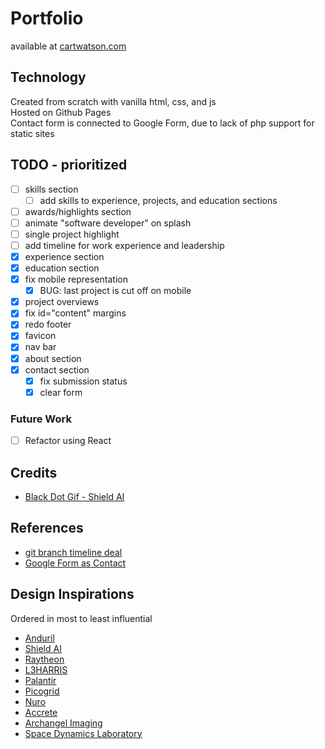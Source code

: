 # Portfolio
available at [cartwatson.com](http://www.cartwatson.com)

## Technology
Created from scratch with vanilla html, css, and js  
Hosted on Github Pages  
Contact form is connected to Google Form, due to lack of php support for static sites  

## TODO - prioritized
- [ ] skills section  
  - [ ] add skills to experience, projects, and education sections  
- [ ] awards/highlights section  
- [ ] animate "software developer" on splash  
- [ ] single project highlight  
- [ ] add timeline for work experience and leadership  
- [X] experience section  
- [X] education section  
- [X] fix mobile representation  
  - [X] BUG: last project is cut off on mobile  
- [X] project overviews  
- [X] fix id="content" margins  
- [X] redo footer  
- [X] favicon  
- [X] nav bar  
- [X] about section  
- [X] contact section  
  - [X] fix submission status  
  - [X] clear form  

### Future Work
- [ ] Refactor using React  

## Credits
* [Black Dot Gif - Shield AI](https://shield.ai/)

## References
* [git branch timeline deal](https://codepen.io/guttentag/pen/rOxzwQ)
* [Google Form as Contact]()  

## Design Inspirations
Ordered in most to least influential
* [Anduril](https://www.anduril.com)  
* [Shield AI](https://www.shield.ai)  
* [Raytheon](https://www.rtx.com)  
* [L3HARRIS](https://www.l3harris.com)  
* [Palantir](https://www.palantir.com)  
* [Picogrid](https://www.picogrid.com)  
* [Nuro](https://www.nuro.ai)  
* [Accrete](https://www.accrete.ai)  
* [Archangel Imaging](https://www.archangel.im)  
* [Space Dynamics Laboratory](https://www.sdl.usu.edu)  
